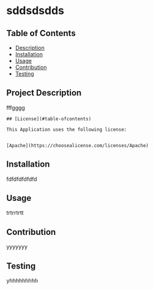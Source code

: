 
# sddsdsdds


## Table of Contents
- [Description](#project-description)
- [Installation](#installation)
- [Usage](#usage)
- [Contribution](#contribution)
- [Testing](#testing)

## Project Description
fffgggg



    ## [License](#table-ofcontents)

    This Application uses the following license:

    
    [Apache](https://choosealicense.com/licenses/Apache)
     
    

## Installation
fdfdfdfdfdfd

## Usage
trtrrtrtt

## Contribution
yyyyyyy

## Testing
yhhhhhhhhh

